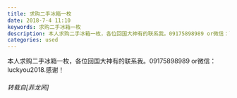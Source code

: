 ```yaml
---
title: 求购二手冰箱一枚
date: 2018-7-4 11:10
keywords: 求购二手冰箱一枚
description: 本人求购二手冰箱一枚，各位回国大神有的联系我。09175898989 or微信：luckyou2018.感谢！
categories: used
---
```

<td class="t_f" id="postmessage_1477397">

本人求购二手冰箱一枚，各位回国大神有的联系我。09175898989 or微信：luckyou2018.感谢！</td>
###### 转载自[菲龙网]